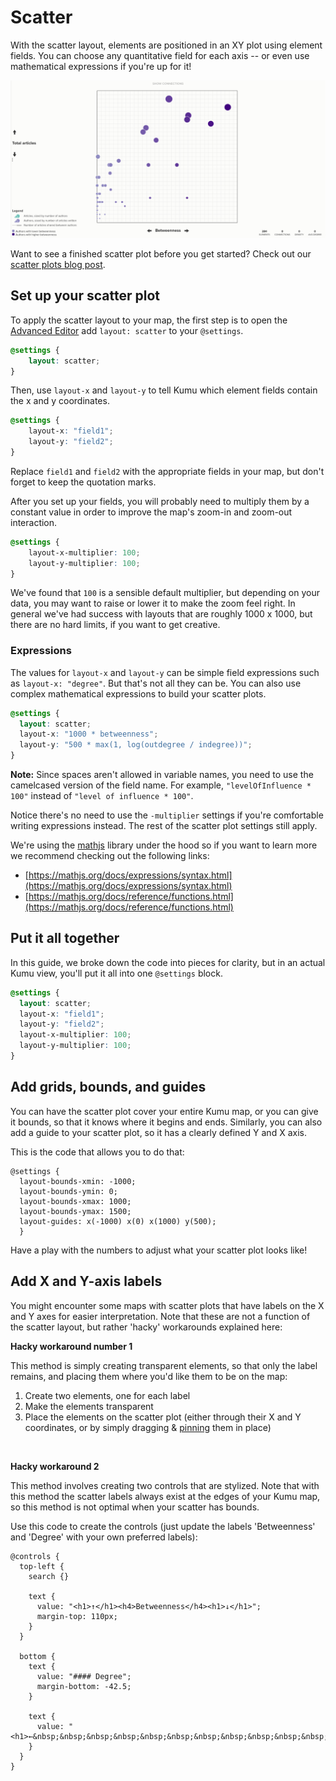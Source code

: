 # Scatter

With the scatter layout, elements are positioned in an XY plot using element fields. You can choose any quantitative field for each axis -- or even use mathematical expressions if you're up for it!

![scatter plot with labels](../../images/scatter-plot-with-labels.png)

Want to see a finished scatter plot before you get started? Check out our [scatter plots blog post](https://blog.kumu.io/introducing-scatter-plots-b5fb1e2040e3).

## Set up your scatter plot

To apply the scatter layout to your map, the first step is to open the [Advanced Editor](../../overview/view-editors.md#advanced-editor) add `layout: scatter` to your `@settings`.

```scss
@settings {
    layout: scatter;
}
```

Then, use `layout-x` and `layout-y` to tell Kumu which element fields contain the x and y coordinates.

```scss
@settings {
    layout-x: "field1";
    layout-y: "field2";
}
```

Replace `field1` and `field2` with the appropriate fields in your map, but don't forget to keep the quotation marks.

After you set up your fields, you will probably need to multiply them by a constant value in order to improve the map's zoom-in and zoom-out interaction.

```scss
@settings {
    layout-x-multiplier: 100;
    layout-y-multiplier: 100;
}
```

We've found that `100` is a sensible default multiplier, but depending on your data, you may want to raise or lower it to make the zoom feel right. In general we've had success with layouts that are roughly 1000 x 1000, but there are no hard limits, if you want to get creative.

### Expressions

The values for `layout-x` and `layout-y` can be simple field expressions such as `layout-x: "degree"`. But that's not all they can be. You can also use complex mathematical expressions to build your scatter plots.

```scss
@settings {
  layout: scatter;
  layout-x: "1000 * betweenness";
  layout-y: "500 * max(1, log(outdegree / indegree))";
}
```

**Note:** Since spaces aren't allowed in variable names, you need to use the camelcased version of the field name. For example, `"levelOfInfluence * 100"` instead of `"level of influence * 100"`.

Notice there's no need to use the `-multiplier` settings if you're comfortable writing expressions instead. The rest of the scatter plot settings still apply.

We're using the [mathjs](http://mathjs.org) library under the hood so if you want to learn more we recommend checking out the following links:

* [https://mathjs.org/docs/expressions/syntax.html](https://mathjs.org/docs/expressions/syntax.html)
* [https://mathjs.org/docs/reference/functions.html](https://mathjs.org/docs/reference/functions.html)

## Put it all together

In this guide, we broke down the code into pieces for clarity, but in an actual Kumu view, you'll put it all into one `@settings` block.

```scss
@settings {
  layout: scatter;
  layout-x: "field1";
  layout-y: "field2";
  layout-x-multiplier: 100;
  layout-y-multiplier: 100;
}
```

## Add grids, bounds, and guides

You can have the scatter plot cover your entire Kumu map, or you can give it bounds, so that it knows where it begins and ends. Similarly, you can also add a guide to your scatter plot, so it has a clearly defined Y and X axis.&#x20;

This is the code that allows you to do that:&#x20;

```
@settings {
  layout-bounds-xmin: -1000; 
  layout-bounds-ymin: 0; 
  layout-bounds-xmax: 1000; 
  layout-bounds-ymax: 1500; 
  layout-guides: x(-1000) x(0) x(1000) y(500);
  }
```

Have a play with the numbers to adjust what your scatter plot looks like!

## Add X and Y-axis labels

You might encounter some maps with scatter plots that have labels on the X and Y axes for easier interpretation. Note that these are not a function of the scatter layout, but rather 'hacky' workarounds explained here:&#x20;

**Hacky workaround number 1**

This method is simply creating transparent elements, so that only the label remains, and placing them where you'd like them to be on the map:

1. Create two elements, one for each label
2. Make the elements transparent
3. Place the elements on the scatter plot (either through their X and Y coordinates, or by simply dragging & [pinning](../../faq/how-do-keep-elements-from-moving.md) them in place)

<figure><img src="../../.gitbook/assets/Screenshot 2025-02-18 at 4.16.39 PM.png" alt=""><figcaption></figcaption></figure>

**Hacky workaround 2**

This method involves creating two controls that are stylized. Note that with this method the scatter labels always exist at the edges of your Kumu map, so this method is not optimal when your scatter has bounds.&#x20;

Use this code to create the controls (just update the labels 'Betweenness' and 'Degree' with your own preferred labels):&#x20;

```
@controls {
  top-left {
    search {}

    text {
      value: "<h1>↑</h1><h4>Betweenness</h4><h1>↓</h1>";
      margin-top: 110px;
    }
  }

  bottom {
    text {
      value: "#### Degree";
      margin-bottom: -42.5;
    }

    text {
      value: "<h1>←&nbsp;&nbsp;&nbsp;&nbsp;&nbsp;&nbsp;&nbsp;&nbsp;&nbsp;&nbsp;&nbsp;&nbsp;&nbsp;&nbsp;&nbsp;→</h1>";
    }
  }
}

```

<figure><img src="../../.gitbook/assets/Screenshot 2025-02-18 at 4.31.21 PM.png" alt=""><figcaption></figcaption></figure>
